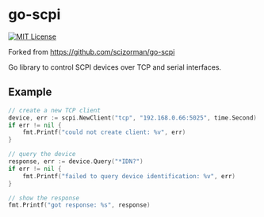 # go-scpi

[![MIT License](http://img.shields.io/badge/license-MIT-blue.svg?style=flat)](LICENSE)

Forked from https://github.com/scizorman/go-scpi

Go library to control SCPI devices over TCP and serial interfaces.

## Example

```go
// create a new TCP client
device, err := scpi.NewClient("tcp", "192.168.0.66:5025", time.Second)
if err != nil {
	fmt.Printf("could not create client: %v", err)
}

// query the device
response, err := device.Query("*IDN?")
if err != nil {
	fmt.Printf("failed to query device identification: %v", err)
}

// show the response
fmt.Printf("got response: %s", response)
```
